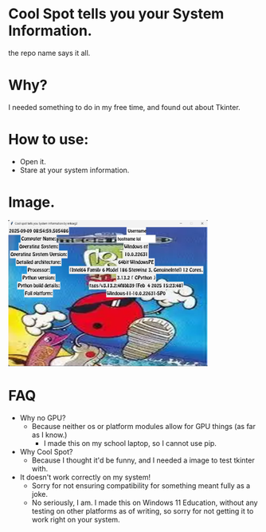 # Cool Spot tells you your System Information.
the repo name says it all.
# Why?
I needed something to do in my free time, and found out about Tkinter.
# How to use:
* Open it.
* Stare at your system information.
# Image.
<img width=400px src=screenshots\screenshot01.png></img>
# FAQ
* Why no GPU?
  * Because neither os or platform modules allow for GPU things (as far as I know.)
      * I made this on my school laptop, so I cannot use pip.
* Why Cool Spot?
  * Because I thought it'd be funny, and I needed a image to test tkinter with.
* It doesn't work correctly on my system!
  * Sorry for not ensuring compatibility for something meant fully as a joke.
  * No seriously, I am. I made this on Windows 11 Education, without any testing on other platforms as of writing, so sorry for not getting it to work right on your system.
